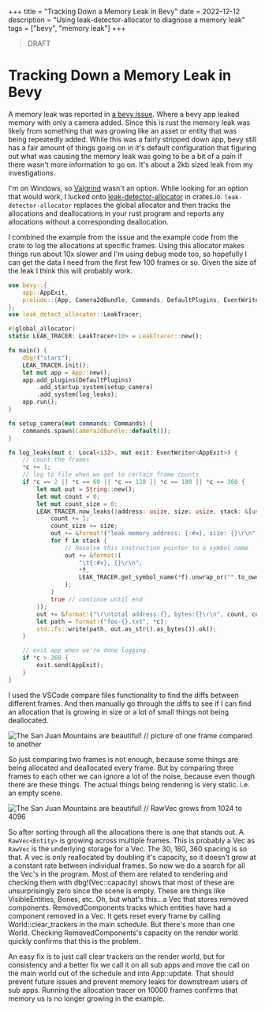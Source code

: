 +++
title = "Tracking Down a Memory Leak in Bevy"
date = 2022-12-12
description = "Using leak-detector-allocator to diagnose a memory leak"
tags = ["bevy", "memory leak"]
+++

> DRAFT

# Tracking Down a Memory Leak in Bevy

A memory leak was reported in [a bevy issue](https://github.com/bevyengine/bevy/issues/6417). 
Where a bevy app leaked memory with only a camera added. Since this is rust
the memory leak was likely from something that was growing like an asset or entity that
was being repeatedly added. While this was a fairly stripped down app, bevy still has a 
fair amount of things going on in it's default configuration that figuring out what was 
causing the memory leak was going to be a bit of a pain if there wasn't more information 
to go on. It's about a 2kb sized leak from my investigations.

I'm on Windows, so [Valgrind](https://valgrind.org/) wasn't an option. While looking for
an option that would work, I lucked onto [leak-detector-allocator](https://crates.io/crates/leak-detect-allocator)
in crates.io. `leak-detector-allocator` replaces the global allocator and then tracks the 
allocations and deallocations in your rust program and reports any allocations without
a corresponding deallocation. 

I combined the example from the issue and the example code from the crate to log the allocations
at specific frames. Using this allocator makes things run about 10x slower and I'm using debug mode
too, so hopefully I can get the data I need from the first few 100 frames or so. Given the size of the
leak I think this will probably work.

```rust
use bevy::{
    app::AppExit,
    prelude::{App, Camera2dBundle, Commands, DefaultPlugins, EventWriter, Local},
};
use leak_detect_allocator::LeakTracer;

#[global_allocator]
static LEAK_TRACER: LeakTracer<10> = LeakTracer::new();

fn main() {
    dbg!("start");
    LEAK_TRACER.init();
    let mut app = App::new();
    app.add_plugins(DefaultPlugins)
        .add_startup_system(setup_camera)
        .add_system(log_leaks);
    app.run();
}

fn setup_camera(mut commands: Commands) {
    commands.spawn(Camera2dBundle::default());
}

fn log_leaks(mut c: Local<i32>, mut exit: EventWriter<AppExit>) {
    // count the frames
    *c += 1;
    // log to file when we get to certain frame counts
    if *c == 2 || *c == 60 || *c == 120 || *c == 180 || *c == 360 {
        let mut out = String::new();
        let mut count = 0;
        let mut count_size = 0;
        LEAK_TRACER.now_leaks(|address: usize, size: usize, stack: &[usize]| {
            count += 1;
            count_size += size;
            out += &format!("leak memory address: {:#x}, size: {}\r\n", address, size);
            for f in stack {
                // Resolve this instruction pointer to a symbol name
                out += &format!(
                    "\t{:#x}, {}\r\n",
                    *f,
                    LEAK_TRACER.get_symbol_name(*f).unwrap_or("".to_owned())
                );
            }
            true // continue until end
        });
        out += &format!("\r\ntotal address:{}, bytes:{}\r\n", count, count_size);
        let path = format!("foo-{}.txt", *c);
        std::fs::write(path, out.as_str().as_bytes()).ok();
    }

    // exit app when we're done logging.
    if *c > 360 {
        exit.send(AppExit);
    }
}
```

I used the VSCode compare files functionality to find the diffs between different frames. And then
manually go through the diffs to see if I can find an allocation that is growing in size or a lot of small
things not being deallocated.


![The San Juan Mountains are beautiful!](../deallocate-and-allocate.png "San Juan Mountains")
// picture of one frame compared to another

So just comparing two frames is not enough, because some things are being allocated and deallocated every frame.
But by comparing three frames to each other we can ignore a lot of the noise, because even though there are these things.
The actual things being rendering is very static. i.e. an empty scene.

![The San Juan Mountains are beautiful!](../growing-vec-entity.png "San Juan Mountains")
// RawVec<Entity> grows from 1024 to 4096

So after sorting through all the allocations there is one that stands out. A `RawVec<Entity>` is growing across multiple frames.
This is probably a Vec<Entity> as `RawVec` is the underlying storage for a Vec.
The 30, 180, 360 spacing is so that. A vec is only reallocated by doubling it's capacity, so it doesn't grow at a constant rate
between individual frames. So now we do a search for all the Vec<Entity>'s in the program. Most of them are related to rendering
and checking them with dbg!(Vec::capacity) shows that most of these are unsurprisingly zero since the scene is empty. These are
things like VisibleEntities, Bones, etc. Oh, but what's this...a Vec<Entity> that stores removed components. RemovedComponents
tracks which entities have had a component removed in a Vec. It gets reset every frame by calling World::clear_trackers in the main
schedule. But there's more than one World. Checking RemovedComponents's capacity on the
render world quickly confirms that this is the problem.

An easy fix is to just call clear trackers on the render world, but for consistency and a better fix we call it on all sub apps and 
move the call on the main world out of the schedule and into App::update. That should prevent future issues and prevent memory leaks
for downstream users of sub apps. Running the allocation tracer on 10000 frames confirms that memory us is no longer growing in the example.
